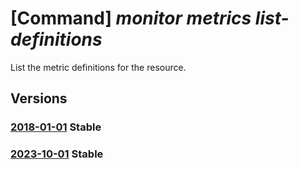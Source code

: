 # [Command] _monitor metrics list-definitions_

List the metric definitions for the resource.

## Versions

### [2018-01-01](/Resources/mgmt-plane/L3tyZXNvdXJjZXVyaX0vcHJvdmlkZXJzL21pY3Jvc29mdC5pbnNpZ2h0cy9tZXRyaWNkZWZpbml0aW9ucw==/2018-01-01.xml) **Stable**

<!-- mgmt-plane /{resourceuri}/providers/microsoft.insights/metricdefinitions 2018-01-01 -->

### [2023-10-01](/Resources/mgmt-plane/L3tyZXNvdXJjZXVyaX0vcHJvdmlkZXJzL21pY3Jvc29mdC5pbnNpZ2h0cy9tZXRyaWNkZWZpbml0aW9ucw==/2023-10-01.xml) **Stable**

<!-- mgmt-plane /{resourceuri}/providers/microsoft.insights/metricdefinitions 2023-10-01 -->
